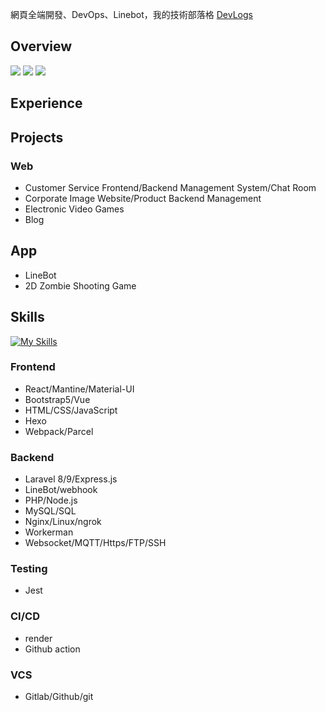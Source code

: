 網頁全端開發、DevOps、Linebot，我的技術部落格
[DevLogs](https://chienniman-devlogs.onrender.com)
          
## Overview
[![](https://github-profile-summary-cards.vercel.app/api/cards/profile-details?username=chienniman&theme=github_dark)](#overview)
[![](https://github-profile-summary-cards.vercel.app/api/cards/stats?username=chienniman&theme=github_dark)](#overview)
[![](https://github-profile-summary-cards.vercel.app/api/cards/productive-time?username=chienniman&theme=github_dark)](#overview)

## Experience



## Projects
### Web
- Customer Service Frontend/Backend Management System/Chat Room
- Corporate Image Website/Product Backend Management
- Electronic Video Games
- Blog

## App
- LineBot
- 2D Zombie Shooting Game

## Skills
[![My Skills](https://skillicons.dev/icons?i=react,js,html,sass,jest,php,laravel,nginx,mysql,nodejs,bash,cloudflare,docker,git,github,gitlab)](https://skillicons.dev)  
### Frontend
-  React/Mantine/Material-UI
-  Bootstrap5/Vue
-  HTML/CSS/JavaScript
-  Hexo
-  Webpack/Parcel

### Backend
- Laravel 8/9/Express.js
- LineBot/webhook 
- PHP/Node.js
- MySQL/SQL  
- Nginx/Linux/ngrok
- Workerman
- Websocket/MQTT/Https/FTP/SSH

### Testing
- Jest

### CI/CD
- render
- Github action

### VCS
- Gitlab/Github/git
